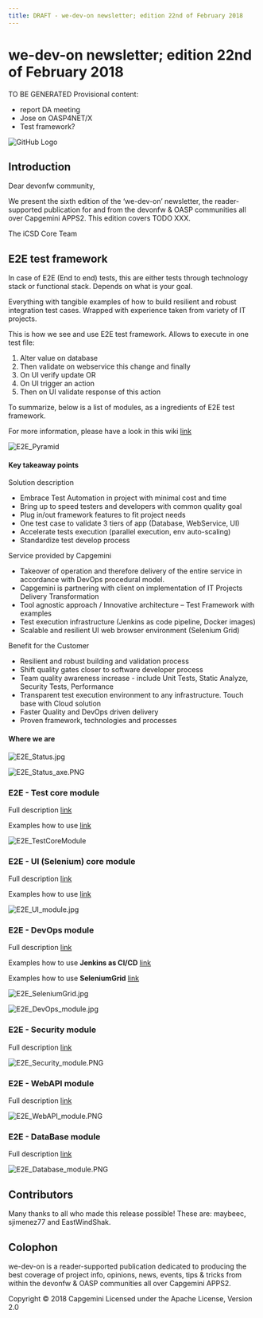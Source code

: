 ```yaml
---
title: DRAFT - we-dev-on newsletter; edition 22nd of February 2018
---
```

# we-dev-on newsletter; edition 22nd of February 2018

TO BE GENERATED
Provisional content:

- report DA meeting
- Jose on OASP4NET/X
- Test framework?

<!-- i><a href='http://ecotrust-canada.github.io/markdown-toc/'>Table of contents generated with markdown-toc</a></i></small -->

![GitHub Logo](../img/devonfw-logo-smallest.png)

## Introduction

Dear devonfw community,

We present the sixth edition of the ‘we-dev-on’ newsletter, the reader-supported publication for and from the devonfw & OASP communities all over Capgemini APPS2. This edition covers TODO XXX.

The iCSD Core Team

## E2E test framework

In case of E2E (End to end) tests, this are either tests through technology stack or functional stack. 
Depends on what is your goal. 

Everything with tangible examples of how to build resilient and robust integration test cases. Wrapped with experience taken from variety of IT projects. 

This is how we see and use E2E test framework. 
Allows to execute in one test file:  
1. Alter value on database 
2. Then validate on webservice this change 
   and finally 
3. On UI verify update 
OR
1.	On UI trigger an action 
2.	Then on UI validate response of this action 

To summarize, below is a list of modules, as a ingredients of E2E test framework. 

For more information, please have a look in this wiki [link](https://github.com/devonfw/devonfw-testing/wiki) 

![E2E_Pyramid](/2018/img/E2E_Pyramid.jpg)


#### Key takeaway points

Solution description
*	Embrace Test Automation in project with minimal cost and time 
*	Bring up to speed testers and developers with common quality goal 
*	Plug in/out framework features to fit project needs 
*	One test case to validate 3 tiers of app (Database, WebService, UI) 
*	Accelerate tests execution (parallel execution, env auto-scaling)
*	Standardize test develop process

Service provided by Capgemini
*	Takeover of operation and therefore delivery of the entire service in accordance with DevOps procedural model.
*	Capgemini is partnering with client on implementation of IT Projects Delivery Transformation
*	Tool agnostic approach / Innovative architecture – Test Framework with examples 
*	Test execution infrastructure (Jenkins as code pipeline, Docker images)
*	Scalable and resilient UI web browser environment (Selenium Grid) 

Benefit for the Customer
*	Resilient and robust building and validation process
*	Shift quality gates closer to software developer process
*	Team quality awareness increase - include Unit Tests, Static Analyze, Security Tests, Performance
*	Transparent test execution environment to any infrastructure. Touch base with Cloud solution
*	Faster Quality and DevOps driven delivery
*	Proven framework, technologies and processes 



#### Where we are 

![E2E_Status.jpg](/2018/img/E2E_Status.jpg)

![E2E_Status_axe.PNG](/2018/img/E2E_Status_axe.PNG)


### E2E - Test core module

Full description [link](https://github.com/devonfw/devonfw-testing/wiki/Core-test-module#features)

Examples how to use [link](https://github.com/devonfw/devonfw-testing/wiki/framework-test-class)

![E2E_TestCoreModule](/2018/img/E2E_TestCore.jpg)

### E2E - UI (Selenium) core module

Full description [link](https://github.com/devonfw/devonfw-testing/wiki/Selenium-test-module#framework-features)

Examples how to use [link](https://github.com/devonfw/devonfw-testing/wiki/Building-basic-Selenium-test)

![E2E_UI_module.jpg](/2018/img/E2E_UI_module.jpg)

### E2E - DevOps module

Full description [link](https://github.com/devonfw/devonfw-testing/wiki/DevOps-module)

Examples how to use **Jenkins as CI/CD** [link](https://github.com/devonfw/devonfw-testing/wiki/DevOps-module#how-to-build-this-devops-module)

Examples how to use **SeleniumGrid** [link](https://github.com/devonfw/devonfw-testing/wiki/Selenium-Grid)

![E2E_SeleniumGrid.jpg](/2018/img/E2E_SeleniumGrid.jpg)

![E2E_DevOps_module.jpg](/2018/img/E2E_DevOps_module.jpg)

### E2E - Security module

Full description [link](https://github.com/devonfw/devonfw-testing/wiki/Security-test-module)

![E2E_Security_module.PNG](/2018/img/E2E_Security_module.PNG)

### E2E - WebAPI module

Full description [link](https://github.com/devonfw/devonfw-testing/wiki/WebAPI-test-module)

![E2E_WebAPI_module.PNG](/2018/img/E2E_WebAPI_module.PNG)

### E2E - DataBase module

Full description [link](https://github.com/devonfw/devonfw-testing/wiki/DataBase-test-module)

![E2E_Database_module.PNG](/2018/img/E2E_Database_module.PNG)


## Contributors

Many thanks to all who made this release possible! These are: maybeec, sjimenez77 and EastWindShak.

## Colophon

we-dev-on is a reader-supported publication dedicated to producing the best coverage of project info, opinions, news, events, tips & tricks from within the devonfw & OASP communities all over Capgemini APPS2.

Copyright © 2018 Capgemini
Licensed under the Apache License, Version 2.0
